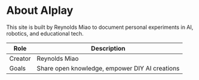 # About AIplay

This site is built by Reynolds Miao to document personal experiments in AI, robotics, and educational tech.

| Role | Description |
|------|-------------|
| Creator | Reynolds Miao |
| Goals | Share open knowledge, empower DIY AI creations |
